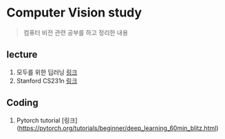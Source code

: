 # Computer Vision study
> 컴퓨터 비전 관련 공부를 하고 정리한 내용

## lecture
1. 모두를 위한 딥러닝 [링크](https://www.youtube.com/watch?v=BS6O0zOGX4E&list=PLlMkM4tgfjnLSOjrEJN31gZATbcj_MpUm&index=1)
2. Stanford CS231n [링크](http://cs231n.stanford.edu/2017/syllabus.html)

## Coding
1. Pytorch tutorial [링크] (https://pytorch.org/tutorials/beginner/deep_learning_60min_blitz.html)
